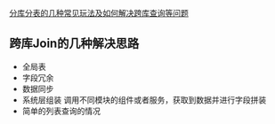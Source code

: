 [分库分表的几种常见玩法及如何解决跨库查询等问题](https://blog.csdn.net/dinglang_2009/article/details/53195835)

## 跨库Join的几种解决思路
* 全局表
* 字段冗余
* 数据同步
* 系统层组装 调用不同模块的组件或者服务，获取到数据并进行字段拼装
* 简单的列表查询的情况